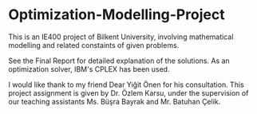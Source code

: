 # Optimization-Modelling-Project
This is an IE400 project of Bilkent University, involving mathematical modelling and related constaints of given problems.

See the Final Report for detailed explanation of the solutions. As an optimization solver, IBM's CPLEX has been used.

I would like thank to my friend Dear Yiğit Önen for his consultation. This project assignment is given by Dr. Özlem Karsu, under the supervision of our teaching assistants Ms. Büşra Bayrak and Mr. Batuhan Çelik.


